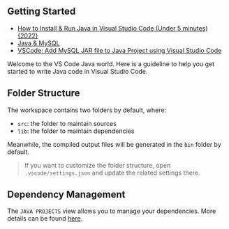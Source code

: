 ## Getting Started

- [How to Install & Run Java in Visual Studio Code (Under 5 minutes) {2022}](https://youtu.be/fbyobdxDQno)
- [Java & MySQL](https://www.tutorialspoint.com/java_mysql/java_mysql_environment.htm)
- [VSCode: Add MySQL JAR file to Java Project using Visual Studio Code](https://youtu.be/MtME-ERufu0)

Welcome to the VS Code Java world. Here is a guideline to help you get started to write Java code in Visual Studio Code.

## Folder Structure

The workspace contains two folders by default, where:

- `src`: the folder to maintain sources
- `lib`: the folder to maintain dependencies

Meanwhile, the compiled output files will be generated in the `bin` folder by default.

> If you want to customize the folder structure, open `.vscode/settings.json` and update the related settings there.

## Dependency Management

The `JAVA PROJECTS` view allows you to manage your dependencies. More details can be found [here](https://github.com/microsoft/vscode-java-dependency#manage-dependencies).
